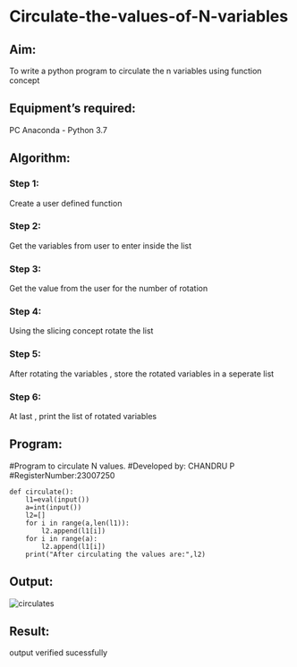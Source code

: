 # Circulate-the-values-of-N-variables
## Aim:
To write a python program to circulate the n variables using function concept
## Equipment’s required:
PC
Anaconda - Python 3.7
## Algorithm: 
### Step 1: 
Create a user defined function
### Step 2: 
Get the variables from user to enter inside the list
### Step 3: 
Get the value from the user for the number of rotation
### Step 4: 
Using the slicing concept rotate the list
### Step 5:
After rotating the variables , store the rotated variables in a seperate list
### Step 6: 
At last , print the list of rotated variables
## Program:
#Program to circulate N values.
#Developed by: CHANDRU P
#RegisterNumber:23007250
```
def circulate():
    l1=eval(input())
    a=int(input())
    l2=[]
    for i in range(a,len(l1)):
        l2.append(l1[i])
    for i in range(a):
        l2.append(l1[i])
    print("After circulating the values are:",l2)
```
## Output:

![circulates](https://github.com/chandru174642/Circulate-the-values-of-N-variables/assets/139841798/9e34fcc4-3ea6-4a41-b638-b201fa1da374)

## Result:
output verified sucessfully

